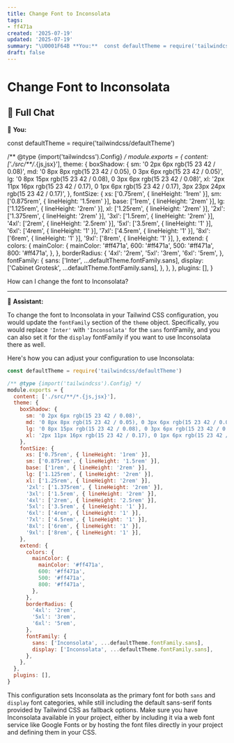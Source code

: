 ```yaml
---
title: Change Font to Inconsolata
tags:
- ff471a
created: '2025-07-19'
updated: '2025-07-19'
summary: "\U0001F64B **You:**  const defaultTheme = require('tailwindcss/defaultTheme')"
draft: false
---
```


# Change Font to Inconsolata

## 🧠 Full Chat

🙋 **You:**

const defaultTheme = require('tailwindcss/defaultTheme')

/** @type {import('tailwindcss').Config} */
module.exports = {
  content: ['./src/**/*.{js,jsx}'],
  theme: {
    boxShadow: {
      sm: '0 2px 6px rgb(15 23 42 / 0.08)',
      md: '0 8px 8px rgb(15 23 42 / 0.05), 0 3px 6px rgb(15 23 42 / 0.05)',
      lg: '0 8px 15px rgb(15 23 42 / 0.08), 0 3px 6px rgb(15 23 42 / 0.08)',
      xl: '2px 11px 16px rgb(15 23 42 / 0.17), 0 1px 6px rgb(15 23 42 / 0.17), 3px 23px 24px rgb(15 23 42 / 0.17)',
    },
    fontSize: {
      xs: ['0.75rem', { lineHeight: '1rem' }],
      sm: ['0.875rem', { lineHeight: '1.5rem' }],
      base: ['1rem', { lineHeight: '2rem' }],
      lg: ['1.125rem', { lineHeight: '2rem' }],
      xl: ['1.25rem', { lineHeight: '2rem' }],
      '2xl': ['1.375rem', { lineHeight: '2rem' }],
      '3xl': ['1.5rem', { lineHeight: '2rem' }],
      '4xl': ['2rem', { lineHeight: '2.5rem' }],
      '5xl': ['3.5rem', { lineHeight: '1' }],
      '6xl': ['4rem', { lineHeight: '1' }],
      '7xl': ['4.5rem', { lineHeight: '1' }],
      '8xl': ['6rem', { lineHeight: '1' }],
      '9xl': ['8rem', { lineHeight: '1' }],
    },
    extend: {
      colors: {
        mainColor: {
          mainColor: '#ff471a',
          600: '#ff471a',
          500: '#ff471a',
          800: '#ff471a',
        },
      },
      borderRadius: {
        '4xl': '2rem',
        '5xl': '3rem',
        '6xl': '5rem',
      },
      fontFamily: {
        sans: ['Inter', ...defaultTheme.fontFamily.sans],
        display: ['Cabinet Grotesk', ...defaultTheme.fontFamily.sans],
      },
    },
  },
  plugins: [],
}

How can I change the font to Inconsolata?

---

🤖 **Assistant:**

To change the font to Inconsolata in your Tailwind CSS configuration, you would update the `fontFamily` section of the `theme` object. Specifically, you would replace `'Inter'` with `'Inconsolata'` for the `sans` fontFamily, and you can also set it for the `display` fontFamily if you want to use Inconsolata there as well.

Here's how you can adjust your configuration to use Inconsolata:

```js
const defaultTheme = require('tailwindcss/defaultTheme')

/** @type {import('tailwindcss').Config} */
module.exports = {
  content: ['./src/**/*.{js,jsx}'],
  theme: {
    boxShadow: {
      sm: '0 2px 6px rgb(15 23 42 / 0.08)',
      md: '0 8px 8px rgb(15 23 42 / 0.05), 0 3px 6px rgb(15 23 42 / 0.05)',
      lg: '0 8px 15px rgb(15 23 42 / 0.08), 0 3px 6px rgb(15 23 42 / 0.08)',
      xl: '2px 11px 16px rgb(15 23 42 / 0.17), 0 1px 6px rgb(15 23 42 / 0.17), 3px 23px 24px rgb(15 23 42 / 0.17)',
    },
    fontSize: {
      xs: ['0.75rem', { lineHeight: '1rem' }],
      sm: ['0.875rem', { lineHeight: '1.5rem' }],
      base: ['1rem', { lineHeight: '2rem' }],
      lg: ['1.125rem', { lineHeight: '2rem' }],
      xl: ['1.25rem', { lineHeight: '2rem' }],
      '2xl': ['1.375rem', { lineHeight: '2rem' }],
      '3xl': ['1.5rem', { lineHeight: '2rem' }],
      '4xl': ['2rem', { lineHeight: '2.5rem' }],
      '5xl': ['3.5rem', { lineHeight: '1' }],
      '6xl': ['4rem', { lineHeight: '1' }],
      '7xl': ['4.5rem', { lineHeight: '1' }],
      '8xl': ['6rem', { lineHeight: '1' }],
      '9xl': ['8rem', { lineHeight: '1' }],
    },
    extend: {
      colors: {
        mainColor: {
          mainColor: '#ff471a',
          600: '#ff471a',
          500: '#ff471a',
          800: '#ff471a',
        },
      },
      borderRadius: {
        '4xl': '2rem',
        '5xl': '3rem',
        '6xl': '5rem',
      },
      fontFamily: {
        sans: ['Inconsolata', ...defaultTheme.fontFamily.sans],
        display: ['Inconsolata', ...defaultTheme.fontFamily.sans],
      },
    },
  },
  plugins: [],
}
```

This configuration sets Inconsolata as the primary font for both `sans` and `display` font categories, while still including the default sans-serif fonts provided by Tailwind CSS as fallback options. Make sure you have Inconsolata available in your project, either by including it via a web font service like Google Fonts or by hosting the font files directly in your project and defining them in your CSS.